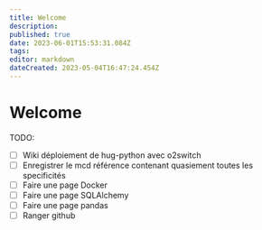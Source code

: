 ```yaml
---
title: Welcome
description: 
published: true
date: 2023-06-01T15:53:31.084Z
tags: 
editor: markdown
dateCreated: 2023-05-04T16:47:24.454Z
---
```


# Welcome
TODO:
- [ ] Wiki déploiement de hug-python avec o2switch
- [ ] Enregistrer le mcd référence contenant quasiement toutes les specificités
- [ ] Faire une page Docker
- [ ] Faire une page SQLAlchemy
- [ ] Faire une page pandas
- [ ] Ranger github 